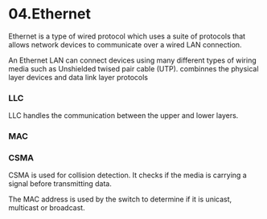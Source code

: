 # 04.Ethernet
Ethernet is a type of wired protocol which uses a suite of protocols that allows network devices to communicate over a wired LAN connection. 

An Ethernet LAN can connect devices using many different types of wiring media such as Unshielded twised pair cable (UTP). combinnes the physical layer devices and data link layer protocols

### LLC
LLC handles the communication between the upper and lower layers.

### MAC

### CSMA
CSMA is used for collision detection. It checks if the media is carrying a signal before transmitting data. 

The MAC address is used by the switch to determine if it is unicast, multicast or broadcast.
